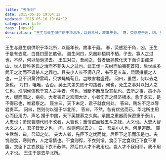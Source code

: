 ```yaml
---
title: "去所对"
date: 2015-05-16 19:04:12
updated: 2015-05-16 19:04:12
categories: Life
tags: [upset]
description: "王生与聂生俱供职于华北所，以聂年长，故事于聂。 春，荧惑犯于角，凶。王生于是有去意，白聂曰愿乞骸骨。"
---
```


王生与聂生俱供职于华北所，以聂年长，故事于聂。
春，荧惑犯于角，凶。王生于是有去意，白聂曰愿乞骸骨。
聂生问曰，凤凰非梧桐不栖，子去，寡人之过也，不然，何以匆匆求去。
王生对曰，吾闻之，昔者唐尧教化天下而许由藏深山，世人皆称尧氏之治而不非失人之过也。武王伐一夫纣而伯夷死首阳，后世咸多武王之功而不讽杀人之罪也。且夫小人长不满八尺，书不足五车，熙熙攘攘之人也，一旦不识黄钟雷鸣，只求蝇蝇苟且，岂敢害君盛德。
问曰，虽然，何以去之急也。
对曰，唯唯，否否。吴王夫差失败于勾践者，何也，死生之事对以妇人之仁也。淮阴侯信死于宫人之手者，何也，当断不断反受其乱也。去所之事，虽小亦大，缓而图之，病矣。大者害君之宏图大计，小者伤吾之经济根本。急于求去，是不得已也，唯君察之。
聂生曰，天下未定，君子就食何处。
答曰，贱名不足以辱君贵耳。
问曰，然则何以强于华北所。
答曰，不然，各有优劣而已。华北所主用心而臣用力，声名
播于中国，天下英雄慕之久矣。承国之重器而保密重于泰山，大忠也；萧规曹随代码不改者，大智也；重情谊而轻五斗之禄，大义也。大忠大智大义之人，君子皆爱之也。
问，然则何以去之。
曰，吾辈小人也，何足道哉。
聂生默然，曰，吾知之矣。
夫大人者，先臣下之忧而忧，后臣下之乐而乐是也。夫饥则食，寒则衣，人之常情也。不食则殍，不衣则馁。食臣下之食致臣下食不果腹，衣臣下之衣致臣下衣不蔽体，然后曰人才不我用也。岂人才不我用耶，我不用人才也。
王生于是去华北所。
